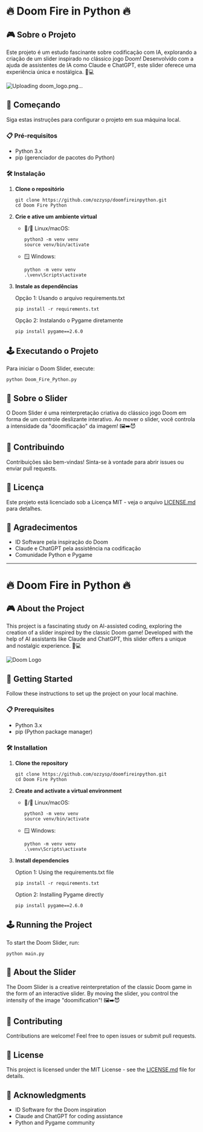 # 🔥 Doom Fire in Python 🔥

## 🎮 Sobre o Projeto

Este projeto é um estudo fascinante sobre codificação com IA, explorando a criação de um slider inspirado no clássico jogo Doom! Desenvolvido com a ajuda de assistentes de IA como Claude e ChatGPT, este slider oferece uma experiência única e nostálgica. 🤖💻

![Uploading doom_logo.png…]()

## 🚀 Começando

Siga estas instruções para configurar o projeto em sua máquina local.

### 📋 Pré-requisitos

- Python 3.x
- pip (gerenciador de pacotes do Python)

### 🛠️ Instalação

1. **Clone o repositório**
   ```
   git clone https://github.com/ozzysp/doomfireinpython.git
   cd Doom Fire Python
   ```

2. **Crie e ative um ambiente virtual**

   - 🐧/ Linux/macOS:
     ```
     python3 -m venv venv
     source venv/bin/activate
     ```
   
   - 🪟 Windows:
     ```
     python -m venv venv
     .\venv\Scripts\activate
     ```

3. **Instale as dependências**

   Opção 1: Usando o arquivo requirements.txt
   ```
   pip install -r requirements.txt
   ```

   Opção 2: Instalando o Pygame diretamente
   ```
   pip install pygame==2.6.0
   ```

## 🕹️ Executando o Projeto

Para iniciar o Doom Slider, execute:

```
python Doom_Fire_Python.py
```

## 🎨 Sobre o Slider

O Doom Slider é uma reinterpretação criativa do clássico jogo Doom em forma de um controle deslizante interativo. Ao mover o slider, você controla a intensidade da "doomificação" da imagem! 🖼️➡️😈

## 🤝 Contribuindo

Contribuições são bem-vindas! Sinta-se à vontade para abrir issues ou enviar pull requests.

## 📜 Licença

Este projeto está licenciado sob a Licença MIT - veja o arquivo [LICENSE.md](LICENSE.md) para detalhes.

## 🙏 Agradecimentos

- ID Software pela inspiração do Doom
- Claude e ChatGPT pela assistência na codificação
- Comunidade Python e Pygame

---

# 🔥 Doom Fire in Python 🔥

## 🎮 About the Project

This project is a fascinating study on AI-assisted coding, exploring the creation of a slider inspired by the classic Doom game! Developed with the help of AI assistants like Claude and ChatGPT, this slider offers a unique and nostalgic experience. 🤖💻

![Doom Logo](assets/logo_doom.png)

## 🚀 Getting Started

Follow these instructions to set up the project on your local machine.

### 📋 Prerequisites

- Python 3.x
- pip (Python package manager)

### 🛠️ Installation

1. **Clone the repository**
   ```
   git clone https://github.com/ozzysp/doomfireinpython.git
   cd Doom Fire Python
   ```

2. **Create and activate a virtual environment**

   - 🐧/ Linux/macOS:
     ```
     python3 -m venv venv
     source venv/bin/activate
     ```
   
   - 🪟 Windows:
     ```
     python -m venv venv
     .\venv\Scripts\activate
     ```

3. **Install dependencies**

   Option 1: Using the requirements.txt file
   ```
   pip install -r requirements.txt
   ```

   Option 2: Installing Pygame directly
   ```
   pip install pygame==2.6.0
   ```

## 🕹️ Running the Project

To start the Doom Slider, run:

```
python main.py
```

## 🎨 About the Slider

The Doom Slider is a creative reinterpretation of the classic Doom game in the form of an interactive slider. By moving the slider, you control the intensity of the image "doomification"! 🖼️➡️😈

## 🤝 Contributing

Contributions are welcome! Feel free to open issues or submit pull requests.

## 📜 License

This project is licensed under the MIT License - see the [LICENSE.md](LICENSE.md) file for details.

## 🙏 Acknowledgments

- ID Software for the Doom inspiration
- Claude and ChatGPT for coding assistance
- Python and Pygame community
